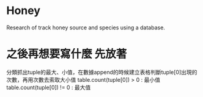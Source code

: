 # Honey
Research of track honey source and species using a database.

# 之後再想要寫什麼 先放著
分類抓出tuple的最大、小值，在數據append的時候建立表格判斷tuple[0]出現的次數，再用次數去索取大小值 </b>
table.count(tuple[0]) > 0  : 最小值 </b>
table.count(tuple[0]) != 0 : 最大值
